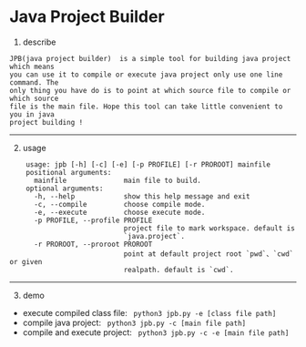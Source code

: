 # Java Project Builder
1. describe
```
JPB(java project builder)  is a simple tool for building java project which means
you can use it to compile or execute java project only use one line command. The 
only thing you have do is to point at which source file to compile or which source
file is the main file. Hope this tool can take little convenient to you in java 
project building ! 
```
---
2. usage
```
    usage: jpb [-h] [-c] [-e] [-p PROFILE] [-r PROROOT] mainfile
    positional arguments:
      mainfile              main file to build.
    optional arguments:
      -h, --help            show this help message and exit
      -c, --compile         choose compile mode.
      -e, --execute         choose execute mode.
      -p PROFILE, --profile PROFILE
                            project file to mark workspace. default is
                            `java.project`.
      -r PROROOT, --proroot PROROOT
                            point at default project root `pwd`、`cwd` or given
                            realpath. default is `cwd`.
```
---
3. demo
+ execute compiled class file:
``` python3 jpb.py -e [class file path]```
+ compile java project:
``` python3 jpb.py -c [main file path]```
+ compile and execute project:
``` python3 jpb.py -c -e [main file path]```
